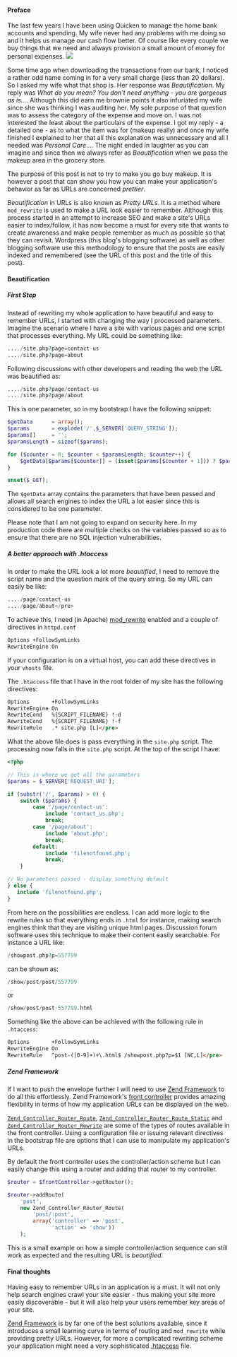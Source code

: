 #### Preface

The last few years I have been using Quicken to manage the home bank accounts and spending. My wife never had any problems with me doing so and it helps us manage our cash flow better. Of course like every couple we buy things that we need and always provision a small amount of money for personal expenses.
<img class="post-image" src="{{ cdnUrl }}/files/php.png" />

Some time ago when downloading the transactions from our bank, I noticed a rather odd name coming in for a very small charge (less than 20 dollars). So I asked my wife what that shop is. Her response was *Beautification*. My reply was *What do you mean? You don't need anything - you are gorgeous as is...*. Although this did earn me brownie points it also infuriated my wife since she was thinking I was auditing her. My sole purpose of that question was to assess the category of the expense and move on. I was not interested the least about the particulars of the expense. I got my reply - a detailed one - as to what the item was for (makeup really) and once my wife finished I explained to her that all this explanation was unnecessary and all I needed was *Personal Care*.... The night ended in laughter as you can imagine and since then we always refer as *Beautification* when we pass the makeup area in the grocery store.

The purpose of this post is not to try to make you go buy makeup. It is however a post that can show you how you can make your application's behavior as far as URLs are concerned *prettier*.

*Beautification* in URLs is also known as *Pretty URLs*. It is a method where `mod_rewrite` is used to make a URL look easier to remember. Although this process started in an attempt to increase SEO and make a site's URLs easier to index/follow, it has now become a must for every site that wants to create awareness and make people remember as much as possible so that they can revisit. Wordpress (this blog's blogging software) as well as other blogging software use this methodology to ensure that the posts are easily indexed and remembered (see the URL of this post and the title of this post).

#### Beautification

##### First Step

Instead of rewriting my whole application to have beautiful and easy to remember URLs, I started with changing the way I processed parameters. Imagine the scenario where I have a site with various pages and one script that processes everything. My URL could be something like:

```php
..../site.php?page=contact-us
..../site.php?page=about
```

Following discussions with other developers and reading the web the URL was beautified as:

```php
..../site.php?page/contact-us
..../site.php?page/about
```

This is one parameter, so in my bootstrap I have the following snippet:

```php
$getData      = array();
$params       = explode('/',$_SERVER['QUERY_STRING']);
$params[]     = '';
$paramsLength = sizeof($params);

for ($counter = 0; $counter < $paramsLength; $counter++) {
    $getData[$params[$counter]] = (isset($params[$counter + 1])) ? $params[$counter + 1] : '';
}

unset($_GET);
```

The `$getData` array contains the parameters that have been passed and allows all search engines to index the URL a lot easier since this is considered to be one parameter.

Please note that I am not going to expand on security here. In my production code there are multiple checks on the variables passed so as to ensure that there are no SQL injection vulnerabilities.

##### A better approach with .htaccess

In order to make the URL look a lot more *beautified*, I need to remove the script name and the question mark of the query string. So my URL can easily be like:

```php
..../page/contact-us
..../page/about</pre>
```

To achieve this, I need (in Apache) [mod_rewrite](http://httpd.apache.org/docs/2.0/mod/mod_rewrite.html) enabled and a couple of directives in `httpd.conf`

```html
Options +FollowSymLinks
RewriteEngine On
```

If your configuration is on a virtual host, you can add these directives in your `vhosts` file.

The `.htaccess` file that I have in the root folder of my site has the following directives:

```html
Options       +FollowSymLinks
RewriteEngine On
RewriteCond   %{SCRIPT_FILENAME} !-d
RewriteCond   %{SCRIPT_FILENAME} !-f
RewriteRule   .* site.php [L]</pre>
```

What the above file does is pass everything in the `site.php` script. The processing now falls in the `site.php` script. At the top of the script I have:

```php
<?php

// This is where we get all the parameters
$params = $_SERVER['REQUEST_URI'];

if (substr('/', $params) > 0) {
    switch ($params) {
        case '/page/contact-us':
            include 'contact_us.php';
            break;
        case '/page/about':
            include 'about.php';
            break;
        default:
            include 'filenotfound.php';
            break;
    }

// No parameters passed - display something default
} else {
   include 'filenotfound.php';
}
```

From here on the possibilities are endless. I can add more logic to the rewrite rules so that everything ends in `.html` for instance, making search engines think that they are visiting unique html pages. Discussion forum software uses this technique to make their content easily searchable. For instance a URL like:

```php
/showpost.php?p=557799
```

can be shown as:

```php
/show/post/post/557799
```

or

```php
/show/post/post-557799.html
```

Something like the above can be achieved with the following rule in `.htaccess`:

```html
Options       +FollowSymLinks
RewriteEngine On
RewriteRule   ^post-([0-9]+)+\.html$ /showpost.php?p=$1 [NC,L]</pre>
```

##### Zend Framework

If I want to push the envelope further I will need to use [Zend Framework](http://framework.zend.com/) to do all this effortlessly. Zend Framework's [front controller](http://framework.zend.com/manual/en/zend.controller.html) provides amazing flexibility in terms of how my application URLs can be displayed on the web.

[`Zend_Controller_Router_Route`](http://framework.zend.com/manual/en/zend.controller.router.html#zend.controller.router.routes.standard), [`Zend_Controller_Router_Route_Static`](http://framework.zend.com/manual/en/zend.controller.router.html#zend.controller.router.routes.static) and [`Zend_Controller_Router_Rewrite`](http://framework.zend.com/manual/en/zend.controller.router.html#zend.controller.router.default-routes) are some of the types of routes available in the front controller. Using a configuration file or issuing relevant directives in the bootstrap file are options that I can use to manipulate my application's URLs.

By default the front controller uses the controller/action scheme but I can easily change this using a router and adding that router to my controller.

```php
$router = $frontController->getRouter();

$router->addRoute(
    'post',
    new Zend_Controller_Router_Route(
        'post/:post',
        array('controller' => 'post',
              'action' => 'show'))
    );
```

This is a small example on how a simple controller/action sequence can still work as expected and the resulting URL is *beautified*.

#### Final thoughts

Having easy to remember URLs in an application is a must. It will not only help search engines crawl your site easier - thus making your site more easily discoverable - but it will also help your users remember key areas of your site.

[Zend Framework](http://framework.zend.com/) is by far one of the best solutions available, since it introduces a small learning curve in terms of routing and `mod_rewrite` while providing pretty URLs. However, for more a complicated rewriting scheme your application might need a very sophisticated [.htaccess](http://httpd.apache.org/docs/2.0/howto/htaccess.html) file.

